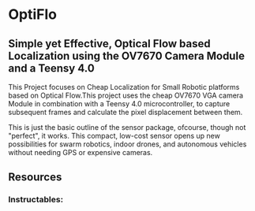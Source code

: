 # OptiFlo
## Simple yet Effective, Optical Flow based Localization using the OV7670 Camera Module and a Teensy 4.0

This Project focuses on Cheap Localization for Small Robotic platforms based on Optical Flow.This project uses the cheap OV7670 VGA camera Module in combination with a Teensy 4.0 microcontroller, to capture subsequent frames and calculate the pixel displacement between them. 

This is just the basic outline of the sensor package, ofcourse, though not "perfect", it works. This compact, low-cost sensor opens up new possibilities for swarm robotics, indoor drones, and autonomous vehicles without needing GPS or expensive cameras.

## Resources

### Instructables:
